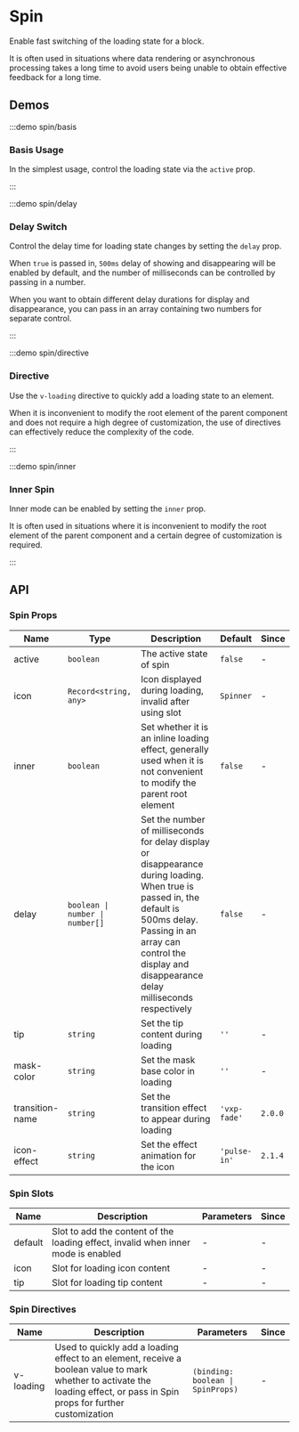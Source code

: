 # Spin

Enable fast switching of the loading state for a block.

It is often used in situations where data rendering or asynchronous processing takes a long time to avoid users being unable to obtain effective feedback for a long time.

## Demos

:::demo spin/basis

### Basis Usage

In the simplest usage, control the loading state via the `active` prop.

:::

:::demo spin/delay

### Delay Switch

Control the delay time for loading state changes by setting the `delay` prop.

When `true` is passed in, `500ms` delay of showing and disappearing will be enabled by default, and the number of milliseconds can be controlled by passing in a number.

When you want to obtain different delay durations for display and disappearance, you can pass in an array containing two numbers for separate control.

:::

:::demo spin/directive

### Directive

Use the `v-loading` directive to quickly add a loading state to an element.

When it is inconvenient to modify the root element of the parent component and does not require a high degree of customization, the use of directives can effectively reduce the complexity of the code.

:::

:::demo spin/inner

### Inner Spin

Inner mode can be enabled by setting the `inner` prop.

It is often used in situations where it is inconvenient to modify the root element of the parent component and a certain degree of customization is required.

:::

## API

### Spin Props

| Name            | Type                            | Description                                                                                                                                                                                                                         | Default      | Since   |
| --------------- | ------------------------------- | ----------------------------------------------------------------------------------------------------------------------------------------------------------------------------------------------------------------------------------- | ------------ | ------- |
| active          | `boolean`                       | The active state of spin                                                                                                                                                                                                            | `false`      | -       |
| icon            | `Record<string, any>`           | Icon displayed during loading, invalid after using slot                                                                                                                                                                             | `Spinner`    | -       |
| inner           | `boolean`                       | Set whether it is an inline loading effect, generally used when it is not convenient to modify the parent root element                                                                                                              | `false`      | -       |
| delay           | `boolean \| number \| number[]` | Set the number of milliseconds for delay display or disappearance during loading. When true is passed in, the default is 500ms delay. Passing in an array can control the display and disappearance delay milliseconds respectively | `false`      | -       |
| tip             | `string`                        | Set the tip content during loading                                                                                                                                                                                                  | `''`         | -       |
| mask-color      | `string`                        | Set the mask base color in loading                                                                                                                                                                                                  | `''`         | -       |
| transition-name | `string`                        | Set the transition effect to appear during loading                                                                                                                                                                                  | `'vxp-fade'` | `2.0.0` |
| icon-effect     | `string`                        | Set the effect animation for the icon                                                                                                                                                                                               | `'pulse-in'` | `2.1.4` |

### Spin Slots

| Name    | Description                                                                       | Parameters | Since |
| ------- | --------------------------------------------------------------------------------- | ---------- | ----- |
| default | Slot to add the content of the loading effect, invalid when inner mode is enabled | -          | -     |
| icon    | Slot for loading icon content                                                     | -          | -     |
| tip     | Slot for loading tip content                                                      | -          | -     |

### Spin Directives

| Name      | Description                                                                                                                                                                 | Parameters                        | Since |
| --------- | --------------------------------------------------------------------------------------------------------------------------------------------------------------------------- | --------------------------------- | ----- |
| v-loading | Used to quickly add a loading effect to an element, receive a boolean value to mark whether to activate the loading effect, or pass in Spin props for further customization | `(binding: boolean \| SpinProps)` | -     |
